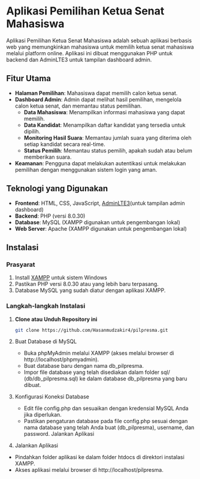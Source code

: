 # Aplikasi Pemilihan Ketua Senat Mahasiswa

Aplikasi Pemilihan Ketua Senat Mahasiswa adalah sebuah aplikasi berbasis web yang memungkinkan mahasiswa untuk memilih ketua senat mahasiswa melalui platform online. Aplikasi ini dibuat menggunakan PHP untuk backend dan AdminLTE3 untuk tampilan dashboard admin.

## Fitur Utama

- **Halaman Pemilihan**: Mahasiswa dapat memilih calon ketua senat.
- **Dashboard Admin**: Admin dapat melihat hasil pemilihan, mengelola calon ketua senat, dan memantau status pemilihan.
   - **Data Mahasiswa**: Menampilkan informasi mahasiswa yang dapat memilih.
   - **Data Kandidat**: Menampilkan daftar kandidat yang tersedia untuk dipilih.
   - **Monitoring Hasil Suara**: Memantau jumlah suara yang diterima oleh setiap kandidat secara real-time.
   - **Status Pemilih**: Memantau status pemilih, apakah sudah atau belum memberikan suara.
- **Keamanan**: Pengguna dapat melakukan autentikasi untuk melakukan pemilihan dengan menggunakan sistem login yang aman.

## Teknologi yang Digunakan

- **Frontend**: HTML, CSS, JavaScript, [AdminLTE3](https://adminlte.io/)(untuk tampilan admin dashboard)
- **Backend**: PHP (versi 8.0.30)
- **Database**: MySQL (XAMPP digunakan untuk pengembangan lokal)
- **Web Server**: Apache (XAMPP digunakan untuk pengembangan lokal)

## Instalasi

### Prasyarat
1. Install [XAMPP](https://www.apachefriends.org/download.html) untuk sistem Windows 
2. Pastikan PHP versi 8.0.30 atau yang lebih baru terpasang.
3. Database MySQL yang sudah diatur dengan aplikasi XAMPP.

### Langkah-langkah Instalasi

1. **Clone atau Unduh Repository ini**
   
   ```bash
   git clone https://github.com/Hasanmudzakir4/pilpresma.git

2. Buat Database di MySQL
   - Buka phpMyAdmin melalui XAMPP (akses melalui browser di http://localhost/phpmyadmin).
   - Buat database baru dengan nama db_pilpresma.
   - Impor file database yang telah disediakan dalam folder sql/ (db/db_pilpresma.sql) ke dalam database db_pilpresma yang baru dibuat.

3. Konfigurasi Koneksi Database
   - Edit file config.php dan sesuaikan dengan kredensial MySQL Anda jika diperlukan.
   - Pastikan pengaturan database pada file config.php sesuai dengan nama database yang telah Anda buat (db_pilpresma), username, dan password.
Jalankan Aplikasi

4.  Jalankan Aplikasi
   - Pindahkan folder aplikasi ke dalam folder htdocs di direktori instalasi XAMPP.
   - Akses aplikasi melalui browser di http://localhost/pilpresma.
